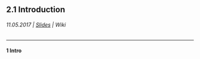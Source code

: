 ## 2.1 Introduction

###### 11.05.2017 \| [Slides](https://www.rostlab.org/sites/default/files/fileadmin/teaching/SoSe17/PP1CS/20170504_PP1_buzzwords.pdf) \| Wiki

---

#### 1 Intro



